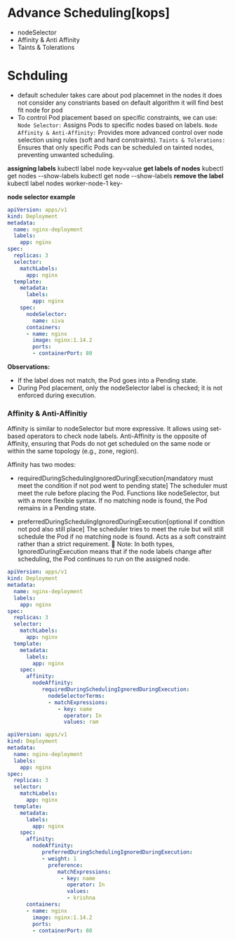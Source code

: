 # Advance Scheduling[kops]
- nodeSelector
- Affinity & Anti Affinity
- Taints & Tolerations

# Schduling
- default scheduler takes care about pod placemnet in the nodes it does not consider any constriants based on default algorithm it will find best fit node for pod 
- To control Pod placement based on specific constraints, we can use:
`Node Selector:` Assigns Pods to specific nodes based on labels.
`Node Affinity & Anti-Affinity:` Provides more advanced control over node selection using rules (soft and hard constraints).
`Taints & Tolerations:` Ensures that only specific Pods can be scheduled on tainted nodes, preventing unwanted scheduling.

**assigning labels**
kubectl label node <node-name> key=value
**get labels of nodes**
kubectl get nodes --show-labels
kubectl get node <node-name> --show-labels
**remove the label**
kubectl label nodes worker-node-1 key-

**node selector example**
```yaml
apiVersion: apps/v1
kind: Deployment
metadata:
  name: nginx-deployment
  labels:
    app: nginx
spec:
  replicas: 3
  selector:
    matchLabels:
      app: nginx
  template:
    metadata:
      labels:
        app: nginx
    spec:
      nodeSelector:
        name: siva
      containers:
      - name: nginx
        image: nginx:1.14.2
        ports:
        - containerPort: 80
```
**Observations:**
- If the label does not match, the Pod goes into a Pending state.
- During Pod placement, only the nodeSelector label is checked; it is not enforced during execution.

### Affinity & Anti-Affinitiy

Affinity is similar to nodeSelector but more expressive. It allows using set-based operators to check node labels.
Anti-Affinity is the opposite of Affinity, ensuring that Pods do not get scheduled on the same node or within the same topology (e.g., zone, region).

Affinity has two modes:

- requiredDuringSchedulingIgnoredDuringExecution[mandatory must meet the condition if not pod went to pending state]
The scheduler must meet the rule before placing the Pod.
Functions like nodeSelector, but with a more flexible syntax.
If no matching node is found, the Pod remains in a Pending state.

- preferredDuringSchedulingIgnoredDuringExecution[optional if condtion not pod also still place]
The scheduler tries to meet the rule but will still schedule the Pod if no matching node is found.
Acts as a soft constraint rather than a strict requirement.
📝 Note:
In both types, IgnoredDuringExecution means that if the node labels change after scheduling, the Pod continues to run on the assigned node.
```yaml
apiVersion: apps/v1
kind: Deployment
metadata:
  name: nginx-deployment
  labels:
    app: nginx
spec:
  replicas: 3
  selector:
    matchLabels:
      app: nginx
  template:
    metadata:
      labels:
        app: nginx
    spec:
      affinity:
        nodeAffinity:
           requiredDuringSchedulingIgnoredDuringExecution:
             nodeSelectorTerms:
             - matchExpressions:
                - key: name
                  operator: In
                  values: ram
```

```yaml
apiVersion: apps/v1
kind: Deployment
metadata:
  name: nginx-deployment
  labels:
    app: nginx
spec:
  replicas: 3
  selector:
    matchLabels:
      app: nginx
  template:
    metadata:
      labels:
        app: nginx
    spec:
      affinity:
        nodeAffinity:
           preferredDuringSchedulingIgnoredDuringExecution:
           - weight: 1
             preference:
                matchExpressions:
                 - key: name
                   operator: In
                   values:
                   - krishna
      containers:
      - name: nginx
        image: nginx:1.14.2
        ports:
        - containerPort: 80
```






